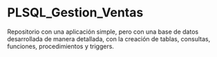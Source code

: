 # PLSQL_Gestion_Ventas
Repositorio con una aplicación simple, pero con una base de datos desarrollada de manera detallada, con la creación de tablas, consultas, funciones, procedimientos y triggers. 
